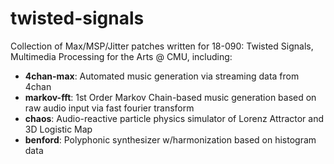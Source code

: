 # twisted-signals
Collection of Max/MSP/Jitter patches written for 18-090: Twisted Signals, Multimedia Processing for the Arts @ CMU, including:

* **4chan-max**: Automated music generation via streaming data from 4chan
* **markov-fft**: 1st Order Markov Chain-based music generation based on raw audio input via fast fourier transform
* **chaos**: Audio-reactive particle physics simulator of Lorenz Attractor and 3D Logistic Map
* **benford**: Polyphonic synthesizer w/harmonization based on histogram data
